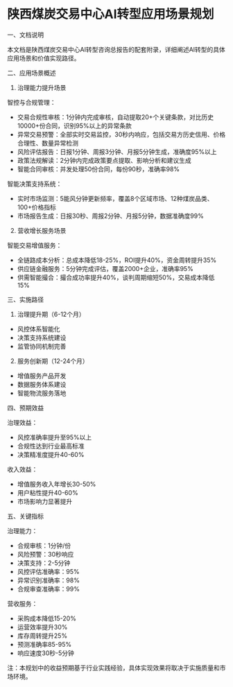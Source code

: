 # 陕西煤炭交易中心AI转型应用场景规划

一、文档说明

本文档是陕西煤炭交易中心AI转型咨询总报告的配套附录，详细阐述AI转型的具体应用场景和价值实现路径。

二、应用场景概述

1. 治理能力提升场景

智控与合规管理：
- 交易合规性审核：1分钟内完成审核，自动提取20+个关键条款，对比历史10000+份合同，识别95%以上的异常条款
- 异常交易预警：全部实时交易监控，30秒内响应，包括交易方历史信用、价格合理性、数量异常检测
- 风险评估报告：日报1分钟、周报3分钟、月报5分钟生成，准确度95%以上
- 政策法规解读：2分钟内完成政策要点提取、影响分析和建议生成
- 智能合同审核：并发处理50份合同，每份90秒，准确率98%

智能决策支持系统：
- 实时市场监测：5能风分钟更新频率，覆盖8个区域市场、12种煤炭品类、100+价格指标
- 市场报告生成：日报30秒、周报2分钟、月报5分钟，数据准确度99%

2. 营收增长服务场景

智能交易增值服务：
- 全链路成本分析：总成本降低18-25%，ROI提升40%，资金周转提升35%
- 供应链金融服务：5分钟完成评估，覆盖2000+企业，准确率95%
- 供需智能撮合：撮合成功率提升40%，谈判周期缩短50%，交易成本降低15%

三、实施路径

1. 治理提升期（6-12个月）
- 风控体系智能化
- 决策支持系统建设
- 监管协同机制完善

2. 服务创新期（12-24个月）
- 增值服务产品开发
- 数据服务体系建设
- 智能物流服务落地

四、预期效益

治理效益：
- 风控准确率提升至95%以上
- 合规性达到行业最高标准
- 决策精准度提升40-60%

收入效益：
- 增值服务收入年增长30-50%
- 用户粘性提升40-60%
- 市场影响力显著提升

五、关键指标

治理能力：
- 合规审核：1分钟/份
- 风险预警：30秒响应
- 决策支持：2-5分钟
- 风控评估准确率：95%
- 异常识别准确率：98%
- 合规审查准确率：99%

营收服务：
- 采购成本降低15-20%
- 运营效率提升30%
- 库存周转提升25%
- 预测准确率85-95%
- 响应速度30秒-5分钟

注：本规划中的收益预期基于行业实践经验，具体实现效果将取决于实施质量和市场环境。 